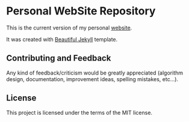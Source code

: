 # Personal WebSite Repository
This is the current version of my personal [website](https://ansegura7.github.io).

It was created with [Beautiful Jekyll](https://github.com/daattali/beautiful-jekyll) template.

## Contributing and Feedback
Any kind of feedback/criticism would be greatly appreciated (algorithm design, documentation, improvement ideas, spelling mistakes, etc...).

## License
This project is licensed under the terms of the MIT license.
